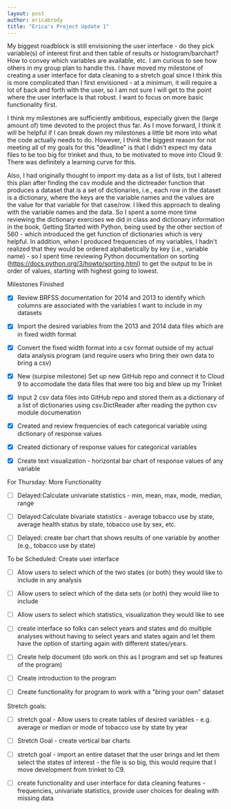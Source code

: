 ```yaml
---
layout: post
author: ericabrody
title: "Erica's Project Update 1"
---
```


My biggest roadblock is still envisioning the user interface - do they pick variable(s) of interest first and then table of results or histogram/barchart? How to convey which variables are available, etc. I am curious to see how others in my group plan to handle this. I have moved my milestone of creating a user interface for data cleaning to a stretch goal since I think this is more complicated than I first envisioned - at a minimum, it will require a lot of back and forth with the user, so I am not sure I will get to the point where the user interface is that robust. I want to focus on more basic functionality first.

I think my milestones are sufficiently ambitious, especially given the (large amount of) time devoted to the project thus far. As I move forward, I think it will be helpful if I can break down my milestones a little bit more into what the code actually needs to do. However, I think the biggest reason for not meeting all of my goals for this "deadline" is that I didn't expect my data files to be too big for trinket and thus, to be motivated to move into Cloud 9. There was definitely a learning curve for this. 

Also, I had originally thought to import my data as a list of lists, but I altered this plan after finding the csv module and the dictreader function that produces a dataset that is a set of dictionaries, i.e., each row in the dataset is a dictionary, where the keys are the variable names and the values are the value for that variable for that case/row. I liked this approach to dealing with the variable names and the data. So I spent a some more time reviewing the dictionary exercises we did in class and dictionary information in the book, Getting Started with Python, being used by the other section of 560 - which introduced the get function of dictionaries which is very helpful. In addition, when I produced frequencies of my variables, I hadn't realized that they would be ordered alphabetically by key (i.e., variable name) - so I spent time reviewing Python documentation on sorting (https://docs.python.org/3/howto/sorting.html) to get the output to be in order of values, starting with highest going to lowest. 


Milestones
Finished
  - [x] Review BRFSS documentation for 2014 and 2013 to identify which columns are associated with the variables I want to include in my datasets
  
  - [x] Import the desired variables from the 2013 and 2014 data files which are in fixed width format 
  
  - [x] Convert the fixed width format into a csv format outside of my actual data analysis program (and require users who bring their own data to bring a csv)
  
  - [x] New (surpise milestone) Set up new GitHub repo and connect it to Cloud 9 to accomodate the data files that were too big and blew up my Trinket
  
  - [x] Input 2 csv data files into GitHub repo and stored them as a dictionary of a list of dictionaries using csv.DictReader after reading the python csv module documenation
  
  - [x] Created and review frequencies of each categorical variable using dictionary of response values
  
  - [x] Created dictionary of response values for categorical variables
  
  - [x] Create text visualization - horizontal bar chart of response values of any variable 

For Thursday: More Functionality

  - [ ] Delayed:Calculate univariate statistics - min, mean, max, mode, median, range
  
  - [ ] Delayed:Calculate bivariate statistics - average tobacco use by state, average health status by state, tobacco use by sex, etc.
  
  - [ ] Delayed: create bar chart that shows results of one variable by another (e.g., tobacco use by state)

To be Scheduled:  Create user interface    
  
   - [ ] Allow users to select which of the two states (or both) they would like to include in any analysis
  
  - [ ] Allow users to select which of the data sets (or both) they would like to include 
  
  - [ ] Allow users to select which statistics, visualization they would like to see

  - [ ] create interface so folks can select years and states and do multiple analyses without having to select years and states again and let them have the option of starting again with different states/years.

  - [ ] Create help document (do work on this as I program and set up features of the program)
  
  - [ ] Create introduction to the program
  
  - [ ] Create functionality for program to work with a "bring your own" dataset

Stretch goals:
  - [ ] stretch goal - Allow users to create tables of desired variables - e.g. average or median or mode of tobacco use by state by year

  - [ ] Stretch Goal - create vertical bar charts

  - [ ] stretch goal - import an entire dataset that the user brings and let them select the states of interest - the file is so big, this would require that I move development from trinket to C9.
  
  - [ ] create functionality and user interface for data cleaning features - frequencies, univariate statistics, provide user choices for dealing with missing data
